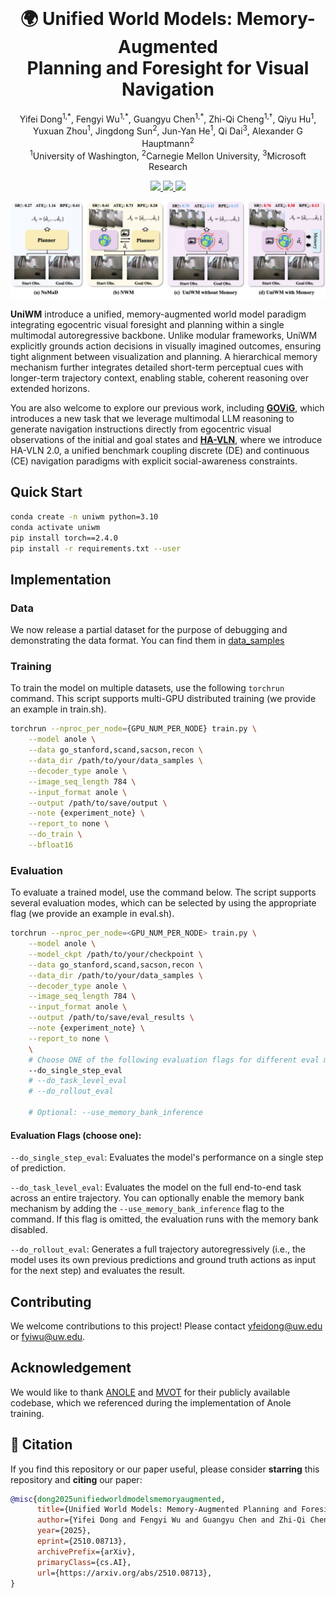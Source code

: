 <br>
<p align="center">

<h1 align="center"><strong>🌍 Unified World Models: Memory-Augmented<br>Planning and Foresight for Visual Navigation</strong></h1>
  <p align="center"><span><a href=""></a></span>
              <a>Yifei Dong<sup>1,*</sup>,</a>
              <a>Fengyi Wu<sup>1,*</sup>,</a>
             <a>Guangyu Chen<sup>1,*</sup>,</a>
              <a>Zhi-Qi Cheng<sup>1,†</sup>,</a>
              <a>Qiyu Hu<sup>1</sup>,</a>
              <a>Yuxuan Zhou<sup>1</sup>,</a>
              <a>Jingdong Sun<sup>2</sup>,</a>
              <a>Jun-Yan He<sup>1</sup>,</a>
              <a>Qi Dai<sup>3</sup>,</a>
              <a>Alexander G Hauptmann<sup>2</sup></a>
    <br>
    <sup>1</sup>University of Washington, <sup>2</sup>Carnegie Mellon University, <sup>3</sup>Microsoft Research<br>   
  </p>
    
<p align="center">
  <a href="https://arxiv.org/abs/2510.08713" target="_blank">
    <img src="https://img.shields.io/badge/ArXiv-2510.08713-red">
  </a>
  <a href="https://github.com/F1y1113/UniWM" target="_blank">
    <img src="https://img.shields.io/badge/Project-UniWM-blue">
  </a>
<a href="https://github.com/F1y1113/UniWM" target="_blank">
    <img src="https://img.shields.io/badge/License-MIT-green">
</a>
</p>

<p align="center">
  <img src="assists/comparison.png" alt="task" width="660"/>
</p>

**UniWM** introduce a unified, memory-augmented world model paradigm integrating egocentric visual foresight and planning within a single multimodal autoregressive backbone. Unlike modular frameworks, UniWM explicitly grounds action decisions in visually imagined outcomes, ensuring tight alignment between visualization and planning. A hierarchical memory mechanism further integrates detailed short-term perceptual cues with longer-term trajectory context, enabling stable, coherent reasoning over extended horizons.

You are also welcome to explore our previous work, including [**GOViG**](https://github.com/F1y1113/GoViG), which introduces a new task that we leverage multimodal LLM reasoning to generate navigation instructions directly from egocentric visual observations of the initial and goal states and [**HA-VLN**](https://github.com/F1y1113/HA-VLN/), where we introduce HA-VLN 2.0, a unified benchmark coupling discrete (DE) and continuous (CE) navigation paradigms with explicit social-awareness constraints.

## Quick Start

```bash
conda create -n uniwm python=3.10
conda activate uniwm
pip install torch==2.4.0
pip install -r requirements.txt --user
```

## Implementation

### Data

We now release a partial dataset for the purpose of debugging and demonstrating the data format. You can find them in [data_samples](data_samples/)

### Training

To train the model on multiple datasets, use the following `torchrun` command. This script supports multi-GPU distributed training (we provide an example in train.sh).

```bash
torchrun --nproc_per_node={GPU_NUM_PER_NODE} train.py \
    --model anole \
    --data go_stanford,scand,sacson,recon \
    --data_dir /path/to/your/data_samples \
    --decoder_type anole \
    --image_seq_length 784 \
    --input_format anole \
    --output /path/to/save/output \
    --note {experiment_note} \
    --report_to none \
    --do_train \
    --bfloat16
```

### Evaluation

To evaluate a trained model, use the command below. The script supports several evaluation modes, which can be selected by using the appropriate flag (we provide an example in eval.sh).

``` bash
torchrun --nproc_per_node=<GPU_NUM_PER_NODE> train.py \
    --model anole \
    --model_ckpt /path/to/your/checkpoint \
    --data go_stanford,scand,sacson,recon \
    --data_dir /path/to/your/data_samples \
    --decoder_type anole \
    --image_seq_length 784 \
    --input_format anole \
    --output /path/to/save/eval_results \
    --note {experiment_note} \
    --report_to none \
    \
    # Choose ONE of the following evaluation flags for different eval mode:
    --do_single_step_eval
    # --do_task_level_eval
    # --do_rollout_eval

    # Optional: --use_memory_bank_inference
```
#### Evaluation Flags (choose one):

`--do_single_step_eval`: Evaluates the model's performance on a single step of prediction.

`--do_task_level_eval`: Evaluates the model on the full end-to-end task across an entire trajectory. You can optionally enable the memory bank mechanism by adding the `--use_memory_bank_inference` flag to the command. If this flag is omitted, the evaluation runs with the memory bank disabled.

`--do_rollout_eval`: Generates a full trajectory autoregressively (i.e., the model uses its own previous predictions and ground truth actions as input for the next step) and evaluates the result.

## Contributing

We welcome contributions to this project! Please contact yfeidong@uw.edu or fyiwu@uw.edu.

## Acknowledgement

We would like to thank [ANOLE](https://arxiv.org/abs/2407.06135) and [MVOT](https://arxiv.org/abs/2501.07542) for their publicly available codebase, which we referenced during the implementation of Anole training.

## 🌟 Citation

If you find this repository or our paper useful, please consider **starring** this repository and **citing** our paper:
```bibtex
@misc{dong2025unifiedworldmodelsmemoryaugmented,
      title={Unified World Models: Memory-Augmented Planning and Foresight for Visual Navigation}, 
      author={Yifei Dong and Fengyi Wu and Guangyu Chen and Zhi-Qi Cheng and Qiyu Hu and Yuxuan Zhou and Jingdong Sun and Jun-Yan He and Qi Dai and Alexander G Hauptmann},
      year={2025},
      eprint={2510.08713},
      archivePrefix={arXiv},
      primaryClass={cs.AI},
      url={https://arxiv.org/abs/2510.08713}, 
}
```
